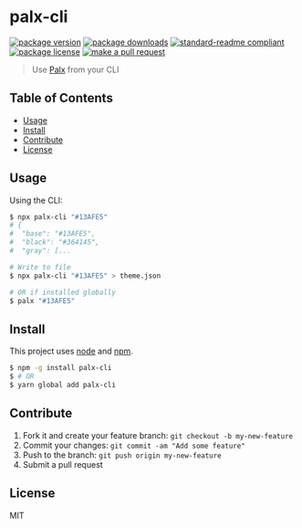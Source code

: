 
# palx-cli
[![package version](https://img.shields.io/npm/v/palx-cli.svg?style=flat-square)](https://npmjs.org/package/palx-cli)
[![package downloads](https://img.shields.io/npm/dm/palx-cli.svg?style=flat-square)](https://npmjs.org/package/palx-cli)
[![standard-readme compliant](https://img.shields.io/badge/readme%20style-standard-brightgreen.svg?style=flat-square)](https://github.com/RichardLitt/standard-readme)
[![package license](https://img.shields.io/npm/l/palx-cli.svg?style=flat-square)](https://npmjs.org/package/palx-cli)
[![make a pull request](https://img.shields.io/badge/PRs-welcome-brightgreen.svg?style=flat-square)](http://makeapullrequest.com)

> Use [Palx](https://palx.jxnblk.com/) from your CLI

## Table of Contents

- [Usage](#usage)
- [Install](#install)
- [Contribute](#contribute)
- [License](#License)


## Usage

Using the CLI:

```sh
$ npx palx-cli "#13AFE5"
# {
#  "base": "#13AFE5",
#  "black": "#364145",
#  "gray": [...

# Write to file
$ npx palx-cli "#13AFE5" > theme.json

# OR if installed globally
$ palx "#13AFE5"
```


## Install

This project uses [node](https://nodejs.org) and [npm](https://www.npmjs.com).

```sh
$ npm -g install palx-cli
$ # OR
$ yarn global add palx-cli
```

## Contribute

1. Fork it and create your feature branch: `git checkout -b my-new-feature`
2. Commit your changes: `git commit -am "Add some feature"`
3. Push to the branch: `git push origin my-new-feature`
4. Submit a pull request

## License

MIT
